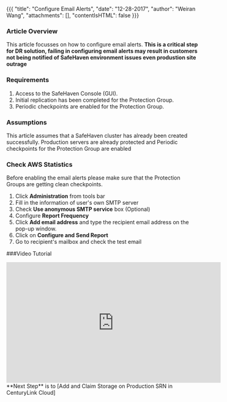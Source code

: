 {{{
  "title": "Configure Email Alerts",
  "date": "12-28-2017",
  "author": "Weiran Wang",
  "attachments": [],
  "contentIsHTML": false
}}}

### Article Overview
This article focusses on how to configure email alerts. **This is a critical step for DR solution, failing in configuring email alerts may result in customers not being notified of  SafeHaven environment issues even produstion site outrage**

### Requirements
1. Access to the SafeHaven Console (GUI).
2. Initial replication has been completed for the Protection Group.
3. Periodic checkpoints are enabled for the Protection Group.

### Assumptions
This article assumes that a SafeHaven cluster has already been created successfully. Production servers are already protected and Periodic checkpoints for the Protection Group are enabled

### Check AWS Statistics

Before enabling the email alerts please make sure that the Protection Groups are getting clean checkpoints.

1. Click **Administration** from tools bar
2. Fill in the information of user's own SMTP server
3. Check **Use anonymous SMTP service** box (Optional)
4. Configure **Report Frequency**
5. Click **Add email address** and type the recipient email address on the pop-up window.
6. Click on **Configure and Send Report**
7. Go to recipient's mailbox and check the test email

###Video Tutorial
<iframe width="560" height="315" src="https://www.youtube.com/embed/B3FA9xy5PwY" frameborder="0" gesture="media" allow="encrypted-media" allowfullscreen></iframe>
**Next Step** is to [Add and Claim Storage on Production SRN in CenturyLink Cloud]